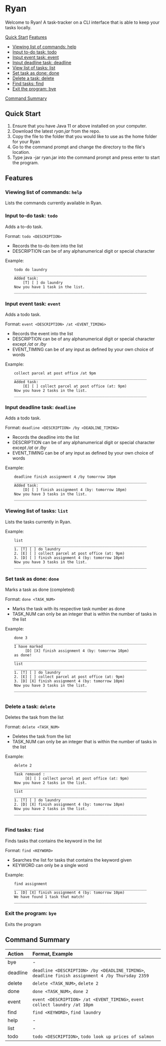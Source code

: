 # Ryan

Welcome to Ryan! A task-tracker on a CLI interface that is able to keep your tasks locally.

[Quick Start](#quick-start)
[Features](#features)
- [Viewing list of commands: help](#viewing-list-of-commands-help)
- [Input to-do task: todo](#input-to-do-task-todo)
- [Input event task: event](#input-event-task-event)
- [Input deadline task: deadline](#input-deadline-task-deadline)
- [View list of tasks: list](#viewing-list-of-tasks-list)
- [Set task as done: done](#set-task-as-done-done)
- [Delete a task: delete](#delete-a-task-delete)
- [Find tasks: find](#find-tasks-find)
- [Exit the program: bye](#exit-the-program-bye)

[Command Summary](#command-summary)



## Quick Start

1. Ensure that you have Java 11 or above installed on your computer.
2. Download the latest *ryan.jar* from the repo.
3. Copy the file to the folder that you would like to use as the home folder for your Ryan
4. Go to the command prompt and change the directory to the file's location.
5. Type java -jar ryan.jar into the command prompt and press enter to start the program.

## Features
### Viewing list of commands: `help`
Lists the commands currently available in Ryan.
### Input to-do task: `todo`
Adds a to-do task.

Format: `todo <DESCRIPTION>`
* Records the to-do item into the list
* DESCRIPTION can be of any alphanumerical digit or special character

Example:
```
	todo do laundry
	____________________________________________________________
	Added task:
	    [T] [ ] do laundry
	Now you have 1 task in the list.
	____________________________________________________________

```
### Input event task: `event`
Adds a todo task.

Format: `event <DESCRIPTION> /at <EVENT_TIMING>`
* Records the event into the list
* DESCRIPTION can be of any alphanumerical digit or special character except */at* or */by*
* EVENT_TIMING can be of any input as defined by your own choice of words

Example:
```
	collect parcel at post office /at 9pm
	____________________________________________________________
	Added task:
	    [E] [ ] collect parcel at post office (at: 9pm)
	Now you have 2 tasks in the list.
	____________________________________________________________

```
### Input deadline task: `deadline`
Adds a todo task. 

Format: `deadline <DESCRIPTION> /by <DEADLINE_TIMING>`
* Records the deadline into the list
* DESCRIPTION can be of any alphanumerical digit or special character except */at* or */by*
* EVENT_TIMING can be of any input as defined by your own choice of words

Example:
```
	deadline finish assignment 4 /by tomorrow 10pm
	____________________________________________________________
	Added task:
	    [D] [ ] finish assignment 4 (by: tomorrow 10pm)
	Now you have 3 tasks in the list.
	____________________________________________________________

```
### Viewing list of tasks: `list`
Lists the tasks currently in Ryan.

Example:
```
	list
	____________________________________________________________
	1. [T] [ ] do laundry
	2. [E] [ ] collect parcel at post office (at: 9pm)
	3. [D] [ ] finish assignment 4 (by: tomorrow 10pm)
	Now you have 3 tasks in the list.
	____________________________________________________________
```
### Set task as done: `done`
Marks a task as done (completed)

Format: `done <TASK_NUM>`
* Marks the task with its respective task number as done
* TASK_NUM can only be an integer that is within the number of tasks in the list

Example:
```
	done 3
	____________________________________________________________
	I have marked
	     [D] [X] finish assignment 4 (by: tomorrow 10pm)
	as done!
	____________________________________________________________
	list
	____________________________________________________________
	1. [T] [ ] do laundry
	2. [E] [ ] collect parcel at post office (at: 9pm)
	3. [D] [X] finish assignment 4 (by: tomorrow 10pm)
	Now you have 3 tasks in the list.
	____________________________________________________________
	
```
### Delete a task: `delete`
Deletes the task from the list

Format: `delete <TASK_NUM>`
* Deletes the task from the list
* TASK_NUM can only be an integer that is within the number of tasks in the list

Example:
```
	delete 2
	____________________________________________________________
	Task removed : 
	     [E] [ ] collect parcel at post office (at: 9pm)
	Now you have 2 tasks in the list.
	____________________________________________________________
	list
	____________________________________________________________
	1. [T] [ ] do laundry
	2. [D] [X] finish assignment 4 (by: tomorrow 10pm)
	Now you have 2 tasks in the list.
	____________________________________________________________
	
```
### Find tasks: `find`

Finds tasks that contains the keyword in the list

Format: `find <KEYWORD>`
* Searches the list for tasks that contains the keyword given
* KEYWORD can only be a single word

Example:
```
	find assignment
	____________________________________________________________
	1. [D] [X] finish assignment 4 (by: tomorrow 10pm)
	We have found 1 task that match!
	____________________________________________________________
```

### Exit the program: `bye`
Exits the program

## Command Summary

|Action | Format, Example
|:-------| :------
bye|-
deadline|`deadline <DESCRIPTION> /by <DEADLINE_TIMING>`, `deadline finish assignment 4 /by Thursday 2359`
delete |`delete <TASK_NUM>`, `delete 2`
done | `done <TASK_NUM>`, `done 2`
event | `event <DESCRIPTION> /at <EVENT_TIMING>`, `event collect laundry /at 10pm`
find | `find <KEYWORD>`, `find laundry`
help | -
list | -
todo | `todo <DESCRIPTION>`, `todo look up prices of salmon`